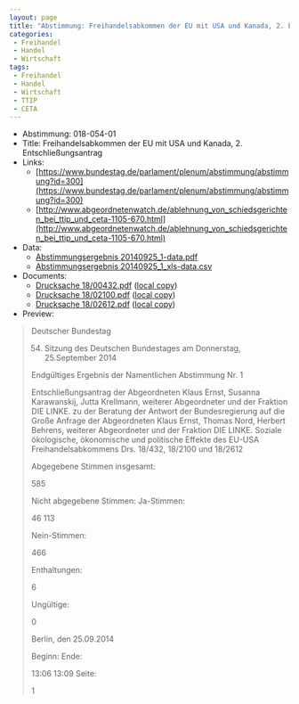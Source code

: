 ```yaml
---
layout: page
title: "Abstimmung: Freihandelsabkommen der EU mit USA und Kanada, 2. Entschließungsantrag"
categories:
 - Freihandel
 - Handel
 - Wirtschaft
tags:
 - Freihandel
 - Handel
 - Wirtschaft
 - TTIP
 - CETA
---
```


* Abstimmung: 018-054-01
* Title: Freihandelsabkommen der EU mit USA und Kanada, 2. Entschließungsantrag
* Links: 
    * [https://www.bundestag.de/parlament/plenum/abstimmung/abstimmung?id=300](https://www.bundestag.de/parlament/plenum/abstimmung/abstimmung?id=300)
    * [http://www.abgeordnetenwatch.de/ablehnung_von_schiedsgerichten_bei_ttip_und_ceta-1105-670.html](http://www.abgeordnetenwatch.de/ablehnung_von_schiedsgerichten_bei_ttip_und_ceta-1105-670.html)
* Data: 
    * [Abstimmungsergebnis 20140925_1-data.pdf](/res/abstimmungsliste/20140925_1-data.pdf)
    * [Abstimmungsergebnis 20140925_1_xls-data.csv](/res/abstimmungsliste/analyses/20140925_1_xls-data.csv)
* Documents: 
    * [Drucksache 18/00432.pdf](http://dip21.bundestag.de/dip21/btd/18/004/1800432.pdf) ([local copy](/res/abstimmungsdaten/018-054-01/1800432.pdf))
    * [Drucksache 18/02100.pdf](http://dip21.bundestag.de/dip21/btd/18/021/1802100.pdf) ([local copy](/res/abstimmungsdaten/018-054-01/1802100.pdf))
    * [Drucksache 18/02612.pdf](http://dip21.bundestag.de/dip21/btd/18/026/1802612.pdf) ([local copy](/res/abstimmungsdaten/018-054-01/1802612.pdf))
* Preview: 
> Deutscher Bundestag
> 
> 54. Sitzung des Deutschen Bundestages
> am Donnerstag, 25.September 2014
> 
> Endgültiges Ergebnis der Namentlichen Abstimmung Nr. 1
> 
> Entschließungsantrag der Abgeordneten Klaus Ernst, Susanna Karawanskij, Jutta
> Krellmann, weiterer Abgeordneter und der Fraktion DIE LINKE.
> zu der Beratung der Antwort der Bundesregierung auf die Große Anfrage der Abgeordneten
> Klaus Ernst, Thomas Nord, Herbert Behrens, weiterer Abgeordneter und der Fraktion DIE
> LINKE.
> Soziale ökologische, ökonomische und politische Effekte des EU-USA
> Freihandelsabkommens
> Drs. 18/432, 18/2100 und 18/2612
> 
> Abgegebene Stimmen insgesamt:
> 
> 585
> 
> Nicht abgegebene Stimmen:
> Ja-Stimmen:
> 
> 46
> 113
> 
> Nein-Stimmen:
> 
> 466
> 
> Enthaltungen:
> 
> 6
> 
> Ungültige:
> 
> 0
> 
> Berlin, den 25.09.2014
> 
> Beginn:
> Ende:
> 
> 13:06
> 13:09
> Seite:
> 
> 1
> 
> 
